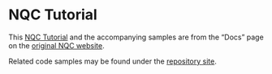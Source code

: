 NQC Tutorial
============

This [NQC Tutorial](./NQC_Tutorial.pdf) and the accompanying samples are from the “Docs” page on the [original NQC website](http://bricxcc.sourceforge.net/nqc/).

Related code samples
may be found under the [repository site](https://github.com/BrickBot/nqc/tree/master/docs/tutorial/samples).
